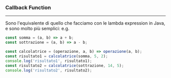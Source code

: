 ### Callback Function
---
Sono l'equivalente di quello che facciamo con le lambda expression in Java, e sono molto più semplici:
e.g.

```js
const somma = (a, b) => a + b;
const sottrazione = (a, b) => a - b;

const calcolatrice = (operazione, a, b) => operazione(a, b);
const risultato1 = calcolatrice(somma, 5, 2);
console.log('risultato1', risultato1);
const risultato2 = calcolatrice(sottrazione, 14, 5);
console.log('risultato2', risultato2);

```